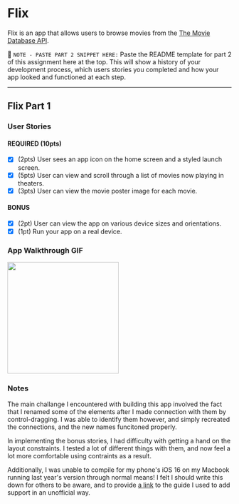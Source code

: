 # Flix

Flix is an app that allows users to browse movies from the [The Movie Database API](http://docs.themoviedb.apiary.io/#).

📝 `NOTE - PASTE PART 2 SNIPPET HERE:` Paste the README template for part 2 of this assignment here at the top. This will show a history of your development process, which users stories you completed and how your app looked and functioned at each step.

---

## Flix Part 1

### User Stories

#### REQUIRED (10pts)
- [x] (2pts) User sees an app icon on the home screen and a styled launch screen.
- [x] (5pts) User can view and scroll through a list of movies now playing in theaters.
- [x] (3pts) User can view the movie poster image for each movie.

#### BONUS
- [x] (2pt) User can view the app on various device sizes and orientations.
- [x] (1pt) Run your app on a real device.

### App Walkthrough GIF
<img src="http://imgur.com/a/uNZFXJZ" width=250><br>

### Notes
The main challange I encountered with building this app involved the fact that I renamed some of the elements after I made connection with them by control-dragging. I was able to identify them however, and simply recreated the connections, and the new names funcitoned properly.

In implementing the bonus stories, I had difficulty with getting a hand on the layout constraints. I tested a lot of different things with them, and now feel a lot more comfortable using contraints as a result.

Additionally, I was unable to compile for my phone's iOS 16 on my Macbook running last year's version through normal means! I felt I should write this down for others to be aware, and to provide [a link](https://dilumdesilva.medium.com/so-xcode-doesnt-support-your-iphone-s-os-version-here-s-how-to-fix-it-c2db7fd58468) to the guide I used to add support in an unofficial way.

